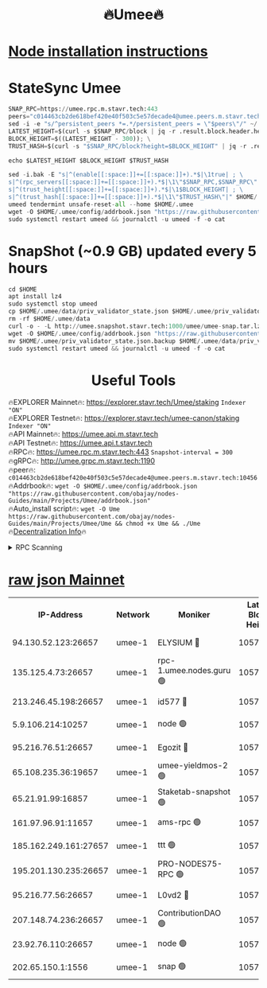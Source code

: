 <h1 align="center"> 🔥Umee🔥</h1>


[Node installation instructions](https://github.com/obajay/nodes-Guides/tree/main/Projects/Umee)
=
# StateSync Umee
```python
SNAP_RPC=https://umee.rpc.m.stavr.tech:443
peers="c014463cb2de618bef420e40f503c5e57decade4@umee.peers.m.stavr.tech:10456"
sed -i -e "s/^persistent_peers *=.*/persistent_peers = \"$peers\"/" ~/.umee/config/config.toml
LATEST_HEIGHT=$(curl -s $SNAP_RPC/block | jq -r .result.block.header.height); \
BLOCK_HEIGHT=$((LATEST_HEIGHT - 300)); \
TRUST_HASH=$(curl -s "$SNAP_RPC/block?height=$BLOCK_HEIGHT" | jq -r .result.block_id.hash)

echo $LATEST_HEIGHT $BLOCK_HEIGHT $TRUST_HASH

sed -i.bak -E "s|^(enable[[:space:]]+=[[:space:]]+).*$|\1true| ; \
s|^(rpc_servers[[:space:]]+=[[:space:]]+).*$|\1\"$SNAP_RPC,$SNAP_RPC\"| ; \
s|^(trust_height[[:space:]]+=[[:space:]]+).*$|\1$BLOCK_HEIGHT| ; \
s|^(trust_hash[[:space:]]+=[[:space:]]+).*$|\1\"$TRUST_HASH\"|" $HOME/.umee/config/config.toml
umeed tendermint unsafe-reset-all --home $HOME/.umee
wget -O $HOME/.umee/config/addrbook.json "https://raw.githubusercontent.com/obajay/nodes-Guides/main/Projects/Umee/addrbook.json"
sudo systemctl restart umeed && journalctl -u umeed -f -o cat
```
# SnapShot (~0.9 GB) updated every 5 hours
```python
cd $HOME
apt install lz4
sudo systemctl stop umeed
cp $HOME/.umee/data/priv_validator_state.json $HOME/.umee/priv_validator_state.json.backup
rm -rf $HOME/.umee/data
curl -o - -L http://umee.snapshot.stavr.tech:1000/umee/umee-snap.tar.lz4 | lz4 -c -d - | tar -x -C $HOME/.umee --strip-components 2
wget -O $HOME/.umee/config/addrbook.json "https://raw.githubusercontent.com/obajay/nodes-Guides/main/Projects/Umee/addrbook.json"
mv $HOME/.umee/priv_validator_state.json.backup $HOME/.umee/data/priv_validator_state.json
sudo systemctl restart umeed && journalctl -u umeed -f -o cat
```
 <h1 align="center"> Useful Tools</h1>

🔥EXPLORER Mainnet🔥:      https://explorer.stavr.tech/Umee/staking             `Indexer "ON"` \
🔥EXPLORER Testnet🔥:        https://explorer.stavr.tech/umee-canon/staking      `Indexer "ON"` \
🔥API Mainnet🔥:                   https://umee.api.m.stavr.tech \
🔥API Testnet🔥:                     https://umee.api.t.stavr.tech \
🔥RPC🔥:                           https://umee.rpc.m.stavr.tech:443                     `Snapshot-interval = 300` \
🔥gRPC🔥:                              http://umee.grpc.m.stavr.tech:1190 \
🔥peer🔥:                     `c014463cb2de618bef420e40f503c5e57decade4@umee.peers.m.stavr.tech:10456` \
🔥Addrbook🔥:    ```wget -O $HOME/.umee/config/addrbook.json "https://raw.githubusercontent.com/obajay/nodes-Guides/main/Projects/Umee/addrbook.json"``` \
🔥Auto_install script🔥: ```wget -O Ume https://raw.githubusercontent.com/obajay/nodes-Guides/main/Projects/Umee/Ume && chmod +x Ume && ./Ume``` \
🔥[Decentralization Info](https://github.com/obajay/StateSync-snapshots/tree/main/Projects/Umee/Decentralization)🔥

<details>
<summary>RPC Scanning</summary>

<h2 align="center"> We scan nodes in real time every 4 hours. And we provide the final result of RPC endpoints.
We cannot influence the operation of these nodes in any way. </h2>


```python
If Voting Power is higher than 0 --> then the Node is a validator of the network and may be subject to attack and be a potential threat to the chain.
```
```python
We marked such validators with a red symbol
```

</details>

[raw json Mainnet](https://rpc-check.umeem.stavr.tech/umeem/rpc-umeem-result.json)
=



<table><tr><th>IP-Address</th><th>Network</th><th>Moniker</th><th>Latest Block Height</th><th>Earliest Block Height</th><th>Catching Up</th><th>Tx Index</th><th>Voting Power</th><th>Scan Time</th></tr><tr><td>94.130.52.123:26657</td><td>umee-1</td><td>ELYSIUM 🔴</td><td>10572601</td><td>3216011</td><td>False</td><td>on</td><td>23098460</td><td>2024-02-13T08:40:28.264154932UTC</td></tr><tr><td>135.125.4.73:26657</td><td>umee-1</td><td>rpc-1.umee.nodes.guru 🟢</td><td>10572601</td><td>5167386</td><td>False</td><td>on</td><td>0</td><td>2024-02-13T08:40:28.553035184UTC</td></tr><tr><td>213.246.45.198:26657</td><td>umee-1</td><td>id577 🔴</td><td>10572588</td><td>7100001</td><td>False</td><td>on</td><td>35104889</td><td>2024-02-13T08:39:13.563393713UTC</td></tr><tr><td>5.9.106.214:10257</td><td>umee-1</td><td>node 🟢</td><td>10572597</td><td>7942001</td><td>False</td><td>on</td><td>0</td><td>2024-02-13T08:40:03.002898398UTC</td></tr><tr><td>95.216.76.51:26657</td><td>umee-1</td><td>Egozit 🔴</td><td>10572601</td><td>8262001</td><td>False</td><td>off</td><td>38506090</td><td>2024-02-13T08:40:27.951272267UTC</td></tr><tr><td>65.108.235.36:19657</td><td>umee-1</td><td>umee-yieldmos-2 🟢</td><td>10572582</td><td>9575548</td><td>False</td><td>on</td><td>0</td><td>2024-02-13T08:38:36.387798203UTC</td></tr><tr><td>65.21.91.99:16857</td><td>umee-1</td><td>Staketab-snapshot 🟢</td><td>10572593</td><td>9992001</td><td>False</td><td>off</td><td>0</td><td>2024-02-13T08:39:38.705144031UTC</td></tr><tr><td>161.97.96.91:11657</td><td>umee-1</td><td>ams-rpc 🟢</td><td>10572605</td><td>10352001</td><td>False</td><td>on</td><td>0</td><td>2024-02-13T08:40:49.049365556UTC</td></tr><tr><td>185.162.249.161:27657</td><td>umee-1</td><td>ttt 🟢</td><td>10572595</td><td>10381617</td><td>False</td><td>on</td><td>0</td><td>2024-02-13T08:39:53.289264576UTC</td></tr><tr><td>195.201.130.235:26657</td><td>umee-1</td><td>PRO-NODES75-RPC 🟢</td><td>10572596</td><td>10472596</td><td>False</td><td>on</td><td>0</td><td>2024-02-13T08:39:59.710113973UTC</td></tr><tr><td>95.216.77.56:26657</td><td>umee-1</td><td>L0vd2 🔴</td><td>10572604</td><td>10472604</td><td>False</td><td>off</td><td>38412996</td><td>2024-02-13T08:40:46.729877616UTC</td></tr><tr><td>207.148.74.236:26657</td><td>umee-1</td><td>ContributionDAO 🟢</td><td>10572602</td><td>10484838</td><td>False</td><td>off</td><td>0</td><td>2024-02-13T08:40:35.647782064UTC</td></tr><tr><td>23.92.76.110:26657</td><td>umee-1</td><td>node 🟢</td><td>10572608</td><td>10526001</td><td>False</td><td>on</td><td>0</td><td>2024-02-13T08:41:10.289157241UTC</td></tr><tr><td>202.65.150.1:1556</td><td>umee-1</td><td>snap 🟢</td><td>10572596</td><td>10567259</td><td>False</td><td>on</td><td>0</td><td>2024-02-13T08:40:00.594683921UTC</td></tr></table>
